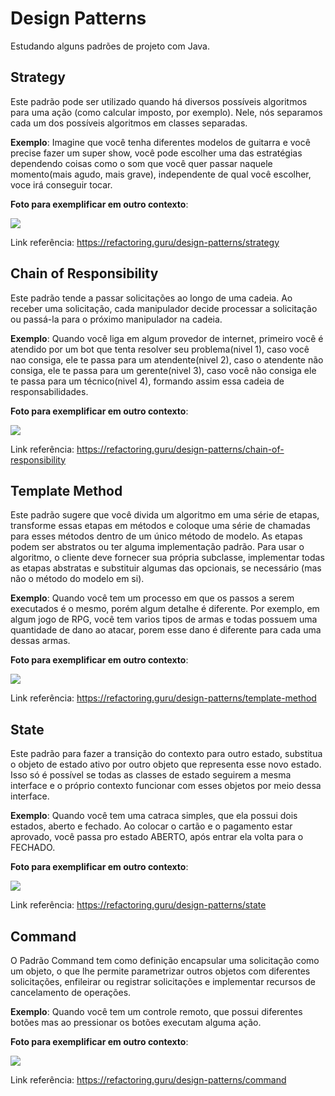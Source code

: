 # Design Patterns
Estudando alguns padrões de projeto com Java.


## Strategy
Este padrão pode ser utilizado quando há diversos possíveis algoritmos para uma ação (como calcular imposto, por exemplo). 
Nele, nós separamos cada um dos possíveis algoritmos em classes separadas.

**Exemplo**: Imagine que você tenha diferentes modelos de guitarra e você precise fazer um super show, você pode escolher uma das
estratégias dependendo coisas como o som que você quer passar naquele momento(mais agudo, mais grave), independente de qual você
escolher, voce irá conseguir tocar.

**Foto para exemplificar em outro contexto**:

<img src="https://refactoring.guru/images/patterns/diagrams/strategy/solution.png"/>

Link referência: https://refactoring.guru/design-patterns/strategy


## Chain of Responsibility
Este padrão tende a passar solicitações ao longo de uma cadeia. Ao receber uma solicitação, cada manipulador decide
processar a solicitação ou passá-la para o próximo manipulador na cadeia.

**Exemplo**: Quando você liga em algum provedor de internet, primeiro você é atendido por um bot que tenta resolver seu problema(nivel 1),
caso você nao consiga, ele te passa para um atendente(nivel 2), caso o atendente não consiga, ele te passa para um gerente(nivel 3),
caso você não consiga ele te passa para um técnico(nivel 4), formando assim essa cadeia de responsabilidades.

**Foto para exemplificar em outro contexto**:

<img src="https://refactoring.guru/images/patterns/diagrams/chain-of-responsibility/example-en.png"/>

Link referência: https://refactoring.guru/design-patterns/chain-of-responsibility


## Template Method
Este padrão sugere que você divida um algoritmo em uma série de etapas, transforme essas etapas em métodos e coloque uma série de chamadas para esses métodos dentro de um único método de modelo. As etapas podem ser abstratos ou ter alguma implementação padrão. Para usar o algoritmo, o cliente deve fornecer sua própria subclasse, implementar todas as etapas abstratas e substituir algumas das opcionais, se necessário (mas não o método do modelo em si).

**Exemplo**: Quando você tem um processo em que os passos a serem executados é o mesmo, porém algum detalhe é diferente. Por exemplo, em algum jogo de RPG, você tem varios tipos de armas e todas possuem uma quantidade de dano ao atacar, porem esse dano é diferente para cada uma dessas armas.

**Foto para exemplificar em outro contexto**:

<img src="https://refactoring.guru/images/patterns/diagrams/template-method/structure-indexed.png"/>

Link referência: https://refactoring.guru/design-patterns/template-method


## State
Este padrão para fazer a transição do contexto para outro estado, substitua o objeto de estado ativo por outro objeto que representa esse novo estado. Isso só é possível se todas as classes de estado seguirem a mesma interface e o próprio contexto funcionar com esses objetos por meio dessa interface.

**Exemplo**: Quando você tem uma catraca simples, que ela possui dois estados, aberto e fechado. Ao colocar o cartão e o pagamento estar aprovado, você passa pro estado ABERTO, após entrar ela volta para o FECHADO.

**Foto para exemplificar em outro contexto**:

<img src="https://refactoring.guru/images/patterns/diagrams/state/example.png"/>

Link referência: https://refactoring.guru/design-patterns/state

## Command
O Padrão Command tem como definição encapsular uma solicitação como um objeto, o que lhe permite parametrizar outros objetos com diferentes solicitações, enfileirar ou registrar solicitações e implementar recursos de cancelamento de operações.

**Exemplo**: Quando você tem um controle remoto, que possui diferentes botões mas ao pressionar os botões executam alguma ação.

**Foto para exemplificar em outro contexto**:

<img src="https://refactoring.guru/images/patterns/diagrams/command/structure.png"/>

Link referência: https://refactoring.guru/design-patterns/command

